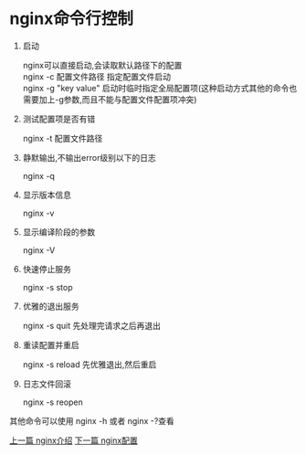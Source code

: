 # nginx命令行控制

1. 启动

    nginx可以直接启动,会读取默认路径下的配置        
    nginx -c 配置文件路径 指定配置文件启动      
    nginx -g "key value" 启动时临时指定全局配置项(这种启动方式其他的命令也需要加上-g参数,而且不能与配置文件配置项冲突)
2. 测试配置项是否有错

    nginx -t 配置文件路径
3. 静默输出,不输出error级别以下的日志

    nginx -q
4. 显示版本信息

    nginx -v 
5. 显示编译阶段的参数

    nginx -V
6. 快速停止服务

    nginx -s stop
7. 优雅的退出服务

    nginx -s quit 先处理完请求之后再退出
8. 重读配置并重启

    nginx -s reload 先优雅退出,然后重启
9. 日志文件回滚

    nginx -s reopen 

其他命令可以使用 nginx -h 或者 nginx -?查看

[上一篇 nginx介绍](01.md) [下一篇 nginx配置](03.md)

